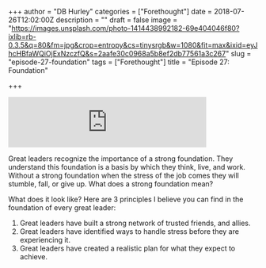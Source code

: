 +++
author = "DB Hurley"
categories = ["Forethought"]
date = 2018-07-26T12:02:00Z
description = ""
draft = false
image = "https://images.unsplash.com/photo-1414438992182-69e404046f80?ixlib=rb-0.3.5&q=80&fm=jpg&crop=entropy&cs=tinysrgb&w=1080&fit=max&ixid=eyJhcHBfaWQiOjExNzczfQ&s=2aafe30c0968a5b8ef2db77561a3c267"
slug = "episode-27-foundation"
tags = ["Forethought"]
title = "Episode 27: Foundation"

+++


<iframe src="https://anchor.fm/forethought/embed/episodes/Episode-27-Foundation-e1vb5f" height="102px" width="400px" frameborder="0" scrolling="no"></iframe>

Great leaders recognize the importance of a strong foundation. They understand this foundation is a basis by which they think, live, and work. Without a strong foundation when the stress of the job comes they will stumble, fall, or give up. What does a strong foundation mean?

What does it look like? Here are 3 principles I believe you can find in the foundation of every great leader:

1. Great leaders have built a strong network of trusted friends, and allies.
2. Great leaders have identified ways to handle stress before they are experiencing it.
3. Great leaders have created a realistic plan for what they expect to achieve.

